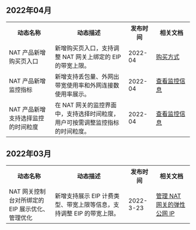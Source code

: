 
## 2022年04月
<table>
<tr>
<th width="25%">动态名称</th>
<th width="40%">动态描述</th>
<th width="15%">发布时间</th>
<th width="20%">相关文档</th>
</tr>
<tr>
<td>NAT 产品新增购买页入口</td>
<td>新增购买页入口，支持调整 NAT 网关上绑定的 EIP 的带宽上限。</td>
<td>2022-04</td>
<td><a href="https://cloud.tencent.com/document/product/552/18173">购买方式</a>
</td>
</tr>
<tr>
<td>NAT 产品新增监控指标</td>
<td>新增支持丢包量、外网出带宽使用率和外网连接数使用率展示。</td>
<td>2022-04</td>
<td><a href="https://cloud.tencent.com/document/product/552/18181">查看监控信息</a>
</td>
</tr>
<tr>
<td>NAT 产品新增支持选择监控的时间粒度</td>
<td>在 NAT 网关的监控界面中，支持选择时间粒度，用户可按需调整监控指标的时间粒度。</td>
<td>2022-04</td>
<td><a href="https://cloud.tencent.com/document/product/552/18181">查看监控信息</a>
</td>
</tr>
</table>

## 2022年03月
<table>
<tr>
<th width="25%">动态名称</th>
<th width="40%">动态描述</th>
<th width="15%">发布时间</th>
<th width="20%">相关文档</th>
</tr>
<tr>
<td>NAT 网关控制台对所绑定的 EIP 展示优化、管理优化</td>
<td>新增支持展示 EIP 计费类型、带宽上限等信息，支持调整 EIP 的带宽上限。
</td>
<td>2022-3-23</td>
<td><a href="https://cloud.tencent.com/document/product/552/18180">管理 NAT 网关的弹性公网 IP</a>
</td>
</tr>
</table>
